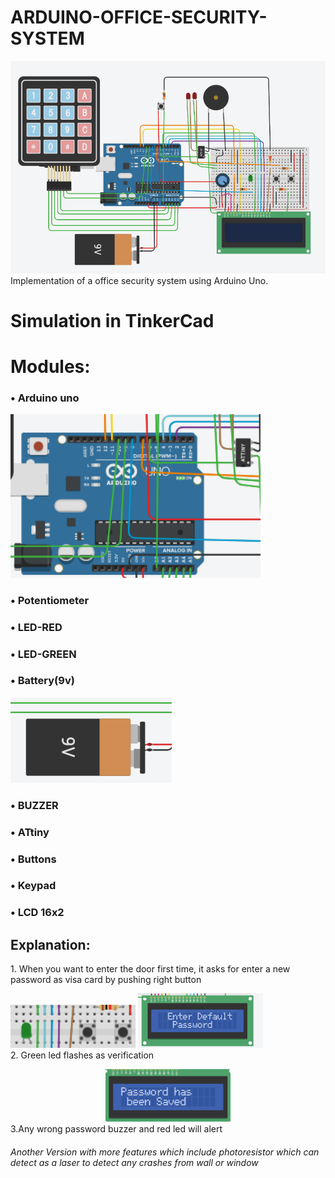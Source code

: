 # ARDUINO-OFFICE-SECURITY-SYSTEM
<img src="images/overallSys.png" width="700"><br>
Implementation of a office security system using Arduino Uno.

# Simulation in TinkerCad
# Modules:
### • Arduino uno <br>
<img src="images/arduino&attiny.png" width="400"><br>
### • Potentiometer <br> 
### • LED-RED <br>
### • LED-GREEN <br>
### • Battery(9v) <br>
<img src="images/battery.png"><br>
### • BUZZER <br>
### • ATtiny <br>
### • Buttons <br>
### • Keypad <br>
### • LCD 16x2 <br>

## Explanation:

<p>  1. When you want to enter the door first time, it asks for enter a new password as visa card by pushing right button<p>
<img src="images/openSys.png" width="200"> <img src="images/defaultPw.png" width="200"><br>
2. Green led  flashes as verification<br>
 <center><img src="images/done.png" width="200"></center>
3.Any wrong password buzzer and red led will alert<br>






###### Another Version with more features which include photoresistor which can detect as a laser to detect any crashes from wall or window
 


 



